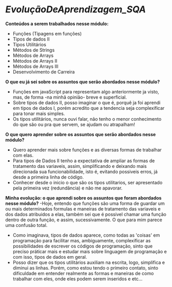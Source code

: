 # _EvoluçãoDeAprendizagem_SQA_
**Conteúdos a serem trabalhados nesse módulo:**
- Funções (Tipagens em funções)
- Tipos de dados II
- Tipos Utilitários
- Métodos de Strings
- Métodos de Arrays
- Métodos de Arrays II
- Métodos de Arrays III
- Desenvolvimento de Carreira

**O que eu já sei sobre os assuntos que serão abordados nesse módulo?**
- Funções em javaScript para representam algo anteriormente ja visto, mas, de forma -na minhã opinião- breve e superficial.
- Sobre tipos de dados II, posso imaginar o que é, porquê ja foi aprendi em tipos de dados I, porém acredito que a tendencia seja complexificar para tonar mais simples.
- Os tipos utilitários, nunca ouvi falar, não tenho o menor conhecimento do que são ou pra que servem, se ajudam ou atrapalham! 
  
**O que quero aprender sobre os assuntos que serão abordados nesse módulo?**
- Quero aprender mais sobre funções e as diversas formas de trabalhar com elas.
- Para tipos de Dados II tenho a expectativa de ampliar as formas de tratamento das variaveis, assim, simplificando e deixando mais direcionada sua funcionabilidade, isto é, evitando possiveis erros, já desde a primeira linha de código.
- Conhecer desde o inicio o que são os tipos utilitarios, ser apresentado pela primeira vez (redundância) e não me apavorar. 

  
**Minha evolução: o que aprendi sobre os assuntos que foram abordados nesse módulo?**
-Hoje, entendo que funções são uma forma de guardar um ou mais determinados formulas e maneiras de tratamento das variaveis e dos dados atribuidos a elas, também sei que é possivel chamar uma função dentro de outra função, e assim, sucessivamente. O que para mim parece uma confusão total. 
- Como imaginava, tipos de dados aparece, como todas as 'coisas' em programação para facilitar mas, ambiguamente, complexificar as possibilidades de escrever os códigos de programação, sinto que preciso práticar mais e estudar mais sobre linguagem de programação e com isso, tipos de dados em geral.
- Posso dizer que os tipos utilitários auxiliam na escrita, logo, simplifica e diminui as linhas. Porém, como estou tendo o primeiro contato, sinto dificuldade em entender realmente as formas e maneiras de como trabalhar com eles, onde eles podem serem inseridos e etc... 
